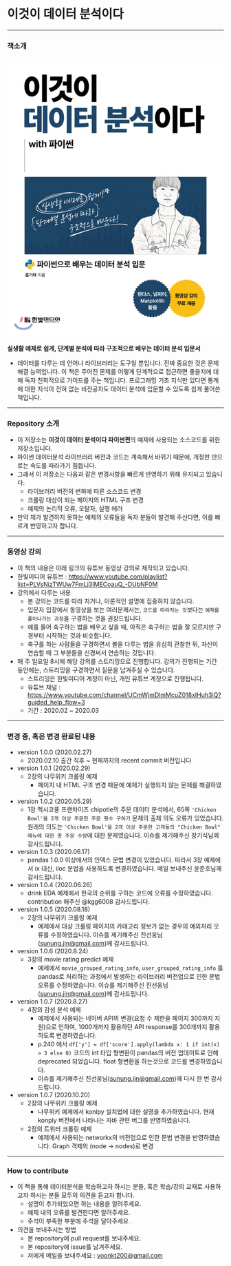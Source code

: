 # 이것이 데이터 분석이다

----
### **책소개**

![book](img/this_is_data_anal.png)

**실생활 예제로 쉽게, 단계별 분석에 따라 구조적으로 배우는 데이터 분석 입문서**

- 데이터를 다루는 데 언어나 라이브러리는 도구일 뿐입니다. 진짜 중요한 것은 문제해결 능력입니다. 이 책은 주어진 문제를 어떻게 단계적으로 접근하면 좋을지에 대해 독자 친화적으로 가이드를 주는 책입니다. 프로그래밍 기초 지식만 있다면 통계에 대한 지식이 전혀 없는 비전공자도 데이터 분석에 입문할 수 있도록 쉽게 풀어쓴 책입니다.

-----
### **Repository 소개**
- 이 저장소는 **이것이 데이터 분석이다 파이썬편**의 예제에 사용되는 소스코드를 위한 저장소입니다.
- 파이썬 데이터분석 라이브러리 버전과 코드는 계속해서 바뀌기 때문에, 개정판 만으로는 속도를 따라가기 힘듭니다.
- 그래서 이 저장소는 다음과 같은 변경사항을 빠르게 반영하기 위해 유지되고 있습니다.
    - 라이브러리 버전의 변화에 따른 소스코드 변경
    - 크롤링 대상이 되는 페이지의 HTML 구조 변경
    - 예제의 논리적 오류, 오탈자, 실행 에러
- 만약 제가 발견하지 못하는 예제의 오류들을 독자 분들이 발견해 주신다면, 이를 빠르게 반영하고자 합니다.

-----
### **동영상 강의**
- 이 책의 내용은 아래 링크의 유튜브 동영상 강의로 제작되고 있습니다.
- 한빛미디어 유튜브 : https://www.youtube.com/playlist?list=PLVsNizTWUw7FmLj3IMECoauQ_-DUbNF0M
- 강의에서 다루는 내용
    - 본 강의는 코드를 따라 치거나, 이론적인 설명에 집중하지 않습니다.
    - 입문자 입장에서 동영상을 보는 여러분께서는, `코드를 따라치는 것`보다는 `예제를 풀어나가는 과정`을 구경하는 것을 권장드립니다.
    - 예를 들어 축구하는 법을 배우고 싶을 때, 아직은 축구하는 법을 잘 모르지만 구경부터 시작하는 것과 비슷합니다.
    - 축구를 하는 사람들을 구경하면서 볼을 다루는 법을 유심히 관찰한 뒤, 자신이 연습할 때 그 부분들을 신경써서 연습하는 것입니다.
- 매 주 일요일 8시에 해당 강의를 스트리밍으로 진행합니다. 강의가 진행되는 기간 동안에는, 스트리밍을 구경하면서 질문을 남겨주실 수 있습니다.
    - 스트리밍은 한빛미디어 계정이 아닌, 개인 유튜브 계정으로 진행됩니다.
    - 유튜브 채널 : https://www.youtube.com/channel/UCmWjmDlmMcuZ018xIHuh3iQ?guided_help_flow=3
    - 기간 : 2020.02 ~ 2020.03

-----
### **변경 중, 혹은 변경 완료된 내용**
- version 1.0.0 (2020.02.27)
    - 2020.02.10 출간 직후 ~ 현재까지의 recent commit 버전입니다
- version 1.0.1 (2020.02.29)
    - 2장의 나무위키 크롤링 예제
        - 페이지 내 HTML 구조 변경 때문에 예제가 실행되지 않는 문제를 해결하였습니다.
- version 1.0.2 (2020.05.29)
    - 1장 멕시코풍 프랜차이즈 chipotle의 주문 데이터 분석에서, 65쪽 `'Chicken Bowl'을 2개 이상 주문한 주문 횟수 구하기` 문제의 출제 의도 오류가 있었습니다. 원래의 의도는 `'Chicken Bowl'을 2개 이상 주문한 고객들의 "Chicken Bowl" 메뉴에 대한 총 주문 수량`에 대한 문제였습니다. 이슈를 제기해주신 장기식님께 감사드립니다.
- version 1.0.3 (2020.06.17)
    - pandas 1.0.0 이상에서의 인덱스 문법 변경이 있었습니다. 따라서 3장 예제에서 ix 대신, iloc 문법을 사용하도록 변경하였습니다. 메일 보내주신 윤준호님께 감사드립니다.
- version 1.0.4 (2020.06.26)
    - drink EDA 예제에서 한국의 순위를 구하는 코드에 오류를 수정하였습니다. contribution 해주신 @kgg6008 감사드립니다.
- version 1.0.5 (2020.08.18)
    - 2장의 나무위키 크롤링 예제
        - 예제에서 대상 크롤링 페이지의 카테고리 정보가 없는 경우의 예외처리 오류를 수정하였습니다. 이슈를 제기해주신 진선웅님(sunung.jin@gmail.com)께 감사드립니다.
- version 1.0.6 (2020.8.24)
    - 3장의 movie rating predict 예제
        - 예제에서 `movie_grouped_rating_info`, `user_grouped_rating_info` 를 pandas로 처리하는 과정에서 발생하는 라이브러리 버전업으로 인한 문법 오류를 수정하였습니다. 이슈를 제기해주신 진선웅님(sunung.jin@gmail.com)께 감사드립니다.
- version 1.0.7 (2020.8.27)
    - 4장의 감성 분석 예제
        - 예제에서 사용되는 네이버 API의 변경(요청 수 제한을 페이지 300까지 지원)으로 인하여, 1000개까지 활용하던 API response를 300개까지 활용하도록 변경하였습니다.
        - p.240 에서 `df['y'] = df['score'].apply(lambda x: 1 if int(x) > 3 else 0)` 코드의 int 타입 형변환이 pandas의 버전 업데이트로 인해 deprecated 되었습니다. float 형변환을 하는것으로 코드를 변경하였습니다.
        - 이슈를 제기해주신 진선웅님(sunung.jin@gmail.com)께 다시 한 번 감사드립니다.
- version 1.0.7 (2020.10.20)
    - 2장의 나무위키 크롤링 예제
        - 나무위키 예제에서 konlpy 설치법에 대한 설명을 추가하였습니다. 현재 konply 버전에서 나타나는 자바 관련 버그를 반영하였습니다.
    - 2장의 트위터 크롤링 예제
        - 예제에서 사용되는 networkx의 버전업으로 인한 문법 변경을 반영하였습니다. Graph 객체의 (node -> nodes)로 변경

-----
### **How to contribute**
- 이 책을 통해 데이터분석을 학습하고자 하시는 분들, 혹은 학습/강의 교재로 사용하고자 하시는 분들 모두의 의견을 듣고자 합니다.
    - 설명이 추가되었으면 하는 내용을 알려주세요.
    - 예제 내의 오류를 발견한다면 알려주세요.
    - 주석이 부족한 부분에 주석을 달아주세요 .
- 의견을 보내주시는 방법 
    - 본 repository에 pull request를 보내주세요.
    - 본 repository에 issue를 남겨주세요.
    - 저에게 메일을 보내주세요 : yoonkt200@gmail.com